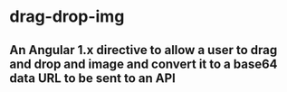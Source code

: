 # drag-drop-img

## An Angular 1.x directive to allow a user to drag and drop and image and convert it to a base64 data URL to be sent to an API